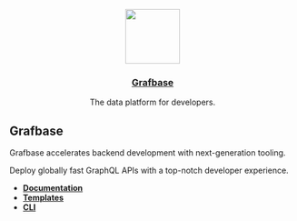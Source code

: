 <p align="center">
  <a href="https://grafbase.com">
    <img src="https://grafbase.com/images/other/grafbase-logo-circle.png" height="96">
    <h3 align="center">Grafbase</h3>
  </a>
</p>

<p align="center">
  The data platform for developers.
</p>

## Grafbase

Grafbase accelerates backend development with next-generation tooling.

Deploy globally fast GraphQL APIs with a top-notch developer experience.

- <a href="https://grafbase.com/docs"><strong>Documentation</strong></a>
- <strong>[Templates](templates)</strong>
- <strong>[CLI](cli)</strong>
